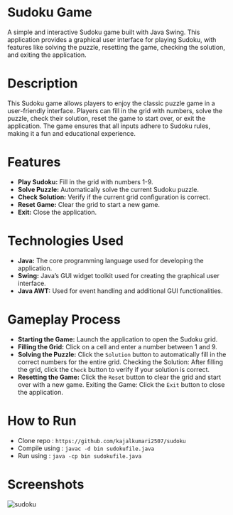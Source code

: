 # Sudoku Game

A simple and interactive Sudoku game built with Java Swing. This application provides a graphical user interface for playing Sudoku, with features like solving the puzzle, resetting the game, checking the solution, and exiting the application.

# Description

This Sudoku game allows players to enjoy the classic puzzle game in a user-friendly interface. Players can fill in the grid with numbers, solve the puzzle, check their solution, reset the game to start over, or exit the application. The game ensures that all inputs adhere to Sudoku rules, making it a fun and educational experience.

# Features

- **Play Sudoku:** Fill in the grid with numbers 1-9.
- **Solve Puzzle:** Automatically solve the current Sudoku puzzle.
- **Check Solution:** Verify if the current grid configuration is correct.
- **Reset Game:** Clear the grid to start a new game.
- **Exit:** Close the application.

# Technologies Used

- **Java:** The core programming language used for developing the application.
- **Swing:** Java’s GUI widget toolkit used for creating the graphical user interface.
- **Java AWT:** Used for event handling and additional GUI functionalities.

# Gameplay Process

- **Starting the Game:** Launch the application to open the Sudoku grid.
- **Filling the Grid:** Click on a cell and enter a number between 1 and 9.
- **Solving the Puzzle:** Click the `Solution` button to automatically fill in the correct numbers for the entire grid.
  Checking the Solution: After filling the grid, click the `Check` button to verify if your solution is correct.
- **Resetting the Game:** Click the `Reset` button to clear the grid and start over with a new game.
  Exiting the Game: Click the `Exit` button to close the application.

# How to Run

- Clone repo : `https://github.com/kajalkumari2507/sudoku`
- Compile using : `javac -d bin sudokufile.java`
- Run using : `java -cp bin sudokufile.java`

# Screenshots
![sudoku](https://github.com/kajalkumari2507/sudoku/assets/114283323/afb30918-8af6-4bb8-9fa4-b535353f7d23)
